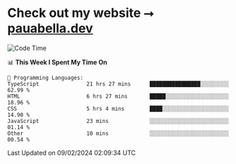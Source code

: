 # Check out my website ⭢ [pauabella.dev](https://pauabella.dev)

<!--START_SECTION:waka-->
![Code Time](http://img.shields.io/badge/Code%20Time-2%2C979%20hrs%2054%20mins-blue)

📊 **This Week I Spent My Time On** 

```text
💬 Programming Languages: 
TypeScript               21 hrs 27 mins      ████████████████░░░░░░░░░   62.99 % 
HTML                     6 hrs 27 mins       █████░░░░░░░░░░░░░░░░░░░░   18.96 % 
CSS                      5 hrs 4 mins        ████░░░░░░░░░░░░░░░░░░░░░   14.90 % 
JavaScript               23 mins             ░░░░░░░░░░░░░░░░░░░░░░░░░   01.14 % 
Other                    10 mins             ░░░░░░░░░░░░░░░░░░░░░░░░░   00.54 % 
```


 Last Updated on 09/02/2024 02:09:34 UTC
<!--END_SECTION:waka-->
